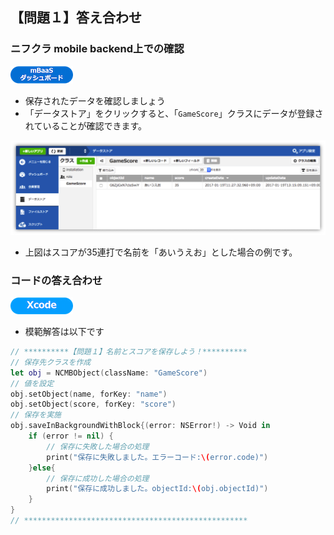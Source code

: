 ## 【問題１】答え合わせ

### ニフクラ mobile backend上での確認
![mBaaS](/readme-img/mBaaS.png)

* 保存されたデータを確認しましょう
 * 「データストア」をクリックすると、「`GameScore`」クラスにデータが登録されていることが確認できます。

![ans1-1](/readme-img/ans1-1.png)

* 上図はスコアが35連打で名前を「あいうえお」とした場合の例です。

### コードの答え合わせ

![Xcode](/readme-img/Xcode.png)

* 模範解答は以下です

```swift
// **********【問題１】名前とスコアを保存しよう！**********
// 保存先クラスを作成
let obj = NCMBObject(className: "GameScore")
// 値を設定
obj.setObject(name, forKey: "name")
obj.setObject(score, forKey: "score")
// 保存を実施
obj.saveInBackgroundWithBlock{(error: NSError!) -> Void in 
    if (error != nil) {
        // 保存に失敗した場合の処理
        print("保存に失敗しました。エラーコード:\(error.code)")
    }else{
        // 保存に成功した場合の処理
        print("保存に成功しました。objectId:\(obj.objectId)")
    }
}
// **************************************************
```
